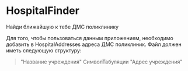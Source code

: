 # HospitalFinder
Найди ближайшую к тебе ДМС поликлинику

Для того, чтобы пользоваться данным приложением, необходимо добавить в HospitalAddresses адреса ДМС поликлиник. Файл должен иметь следующую структуру:
> "Название учреждения" СимволТабуляции "Адрес учреждения"
